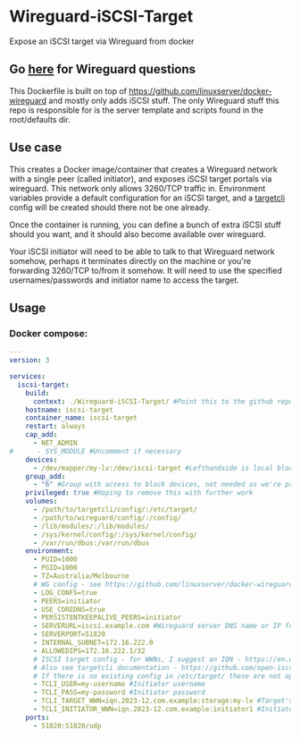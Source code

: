 # Wireguard-iSCSI-Target
Expose an iSCSI target via Wireguard from docker

## Go [here](https://github.com/linuxserver/docker-wireguard) for Wireguard questions
This Dockerfile is built on top of https://github.com/linuxserver/docker-wireguard and mostly only adds iSCSI stuff.
The only Wireguard stuff this repo is responsible for is the server template and scripts found in the root/defaults dir.

## Use case
This creates a Docker image/container that creates a Wireguard network with a single peer (called initiator), and exposes iSCSI target portals via wireguard.  This network only allows 3260/TCP traffic in.  Environment variables provide a default configuration for an iSCSI target, and a [targetcli](https://github.com/open-iscsi/targetcli-fb) config will be created should there not be one already.

Once the container is running, you can define a bunch of extra iSCSI stuff should you want, and it should also become available over wireguard.

Your iSCSI initiator will need to be able to talk to that Wireguard network somehow, perhaps it terminates directly on the machine or you're forwarding 3260/TCP to/from it somehow.  It will need to use the specified usernames/passwords and initiator name to access the target.

## Usage

### Docker compose:

```yaml
---
version: 3

services:
  iscsi-target:
    build:
      context: ./Wireguard-iSCSI-Target/ #Point this to the github repo to build
    hostname: iscsi-target
    container_name: iscsi-target
    restart: always
    cap_add:
      - NET_ADMIN
#      - SYS_MODULE #Uncomment if necessary
    devices:
      - /dev/mapper/my-lv:/dev/iscsi-target #Lefthandside is local block device to be shared
    group_add:
      - "6" #Group with access to block devices, not needed as we're privileged, but one day we will restrict further if possible
    privileged: true #Hoping to remove this with further work
    volumes:
      - /path/to/targetcli/config/:/etc/target/
      - /path/to/wireguard/config/:/config/
      - /lib/modules/:/lib/modules/
      - /sys/kernel/config/:/sys/kernel/config/
      - /var/run/dbus:/var/run/dbus
    environment:
      - PUID=1000
      - PGID=1000
      - TZ=Australia/Melbourne
      # WG config - see https://github.com/linuxserver/docker-wireguard
      - LOG_CONFS=true
      - PEERS=initiator
      - USE_COREDNS=true
      - PERSISTENTKEEPALIVE_PEERS=initiator
      - SERVERURL=iscsi.example.com #Wireguard server DNS name or IP for initiator to use
      - SERVERPORT=51820
      - INTERNAL_SUBNET=172.16.222.0
      - ALLOWEDIPS=172.16.222.1/32
      # ISCSI target config - for WWNs, I suggest an IQN - https://en.wikipedia.org/wiki/ISCSI#Addressing
      # Also see targetcli documentation - https://github.com/open-iscsi/targetcli-fb
      # If there is no existing config in /etc/target/ these are not optional
      - TCLI_USER=my-username #Initiator username
      - TCLI_PASS=my-password #Initiator password
      - TCLI_TARGET_WWN=iqn.2023-12.com.example:storage:my-lv #Target's WWN
      - TCLI_INITIATOR_WWN=iqn.2023-12.com.example:initiator1 #Initiator's WWN
    ports:
      - 51820:51820/udp

